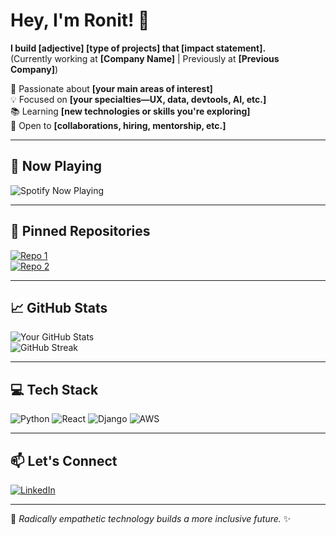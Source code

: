 # Hey, I'm Ronit! 👋

**I build [adjective] [type of projects] that [impact statement].**  
(Currently working at **[Company Name]** | Previously at **[Previous Company]**)

🚀 Passionate about **[your main areas of interest]**  
💡 Focused on **[your specialties—UX, data, devtools, AI, etc.]**  
📚 Learning **[new technologies or skills you're exploring]**  
🎯 Open to **[collaborations, hiring, mentorship, etc.]**  

---

## 🎵 Now Playing  
![Spotify Now Playing](https://novatorem-username.vercel.app/api/spotify)  

---

## 📌 Pinned Repositories  
[![Repo 1](https://github-readme-stats.vercel.app/api/pin/?username=your-username&repo=repo-name&theme=tokyonight)](https://github.com/your-username/repo-name)  
[![Repo 2](https://github-readme-stats.vercel.app/api/pin/?username=your-username&repo=repo-name&theme=tokyonight)](https://github.com/your-username/repo-name)  

---

## 📈 GitHub Stats  
![Your GitHub Stats](https://github-readme-stats.vercel.app/api?username=your-username&show_icons=true&theme=tokyonight)  
![GitHub Streak](https://github-readme-streak-stats.herokuapp.com/?user=your-username&theme=tokyonight)

---

## 💻 Tech Stack  
![Python](https://img.shields.io/badge/Python-3776AB?style=for-the-badge&logo=python&logoColor=white)
![React](https://img.shields.io/badge/React-61DAFB?style=for-the-badge&logo=react&logoColor=white)
![Django](https://img.shields.io/badge/Django-092E20?style=for-the-badge&logo=django&logoColor=white)
![AWS](https://img.shields.io/badge/AWS-232F3E?style=for-the-badge&logo=amazon-aws&logoColor=white)

---

## 📫 Let's Connect  
[![LinkedIn](https://img.shields.io/badge/LinkedIn-blue?style=for-the-badge&logo=linkedin)](https://www.linkedin.com/in/ronitbatra)  

---

🚀 *Radically empathetic technology builds a more inclusive future.* ✨

